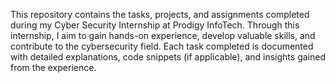 This repository contains the tasks, projects, and assignments completed during my Cyber Security Internship at Prodigy InfoTech. Through this internship, I aim to gain hands-on experience, develop valuable skills, and contribute to the cybersecurity field. Each task completed is documented with detailed explanations, code snippets (if applicable), and insights gained from the experience.
